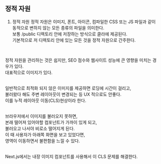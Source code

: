 ## 정적 자원

1. 정적 자원
정적 자원은 이미지, 폰트, 아이콘, 컴파일한 CSS 또는 JS 파일과 같이 동적으로 변하지 않는 모든 종류의 파일을 의미한다. <br/>
보통 /public 디렉토리 안에 저장하는 방식으로 클라에 제공된다. <br/>
기본적으로 저 디렉토리 안에 있는 모든 것을 정적 자원으로 간주한다. <br/>
<br/>

정적 자원을 관리하는 것은 쉽지만, SEO 점수와 웹사이트 성능에 큰 영향을 미치는 경우가 있다. <br/>
대표적으로 이미지가 있다. <br/>
<br/>

일반적으로 최적화 되지 않은 이미지를 제공하면 로딩에 시간이 걸리고, <br/>
불러왔다 해도 주변 레이아웃이 변경되는 등 UX 적으로도 안좋다. <br/>
이를 누적 레이아웃 이동(CLS)현상이라 한다.<br/>
<br/>

브라우저에서 이미지를 불러오지 못하면, <br/>
본래 떨어져 있어야할 컴포넌트가 가까이 있게 되고, <br/>
불러오고 나서야 비로소 떨어지게 된다. <br/>
이 때 사용자가 아래쪽 화면을 보고 있었다면, <br/>
영역이 이동하면서 불편함을 느낄 수 있다. <br/>
<br/>

Next.js에서는 내장 이미지 컴포넌트를 사용해서 이 CLS 문제를 해결한다.<br/>
